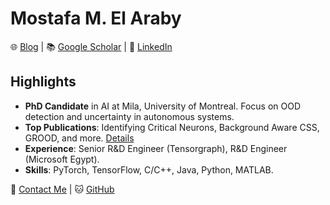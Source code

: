 # Mostafa M. El Araby

🌐 [Blog](http://mostafaelaraby.com) | 📚 [Google Scholar](https://scholar.google.com/citations?user=yksTgXkAAAAJ&hl=en) | 🔗 [LinkedIn](https://www.linkedin.com/in/mostafaelaraby)

## Highlights
- **PhD Candidate** in AI at Mila, University of Montreal. Focus on OOD detection and uncertainty in autonomous systems.
- **Top Publications**: Identifying Critical Neurons, Background Aware CSS, GROOD, and more. [Details](https://scholar.google.com/citations?user=yksTgXkAAAAJ&hl=en)
- **Experience**: Senior R&D Engineer (Tensorgraph), R&D Engineer (Microsoft Egypt).
- **Skills**: PyTorch, TensorFlow, C/C++, Java, Python, MATLAB.

📧 [Contact Me](mailto:hi@mostafaelaraby.com) | 🐱 [GitHub](https://github.com/mostafaelaraby)
